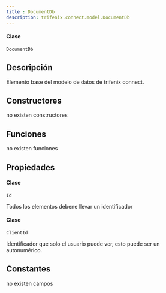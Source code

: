 ```yaml
---
title : DocumentDb
description: trifenix.connect.model.DocumentDb
---
```




<CodeBlock slots = 'heading, code' repeat = '1' languages = 'C#' />

#### Clase
```
DocumentDb
```

## Descripción
Elemento base del modelo de datos de trifenix connect.
## Constructores

no existen constructores


## Funciones

no existen funciones

## Propiedades


<CodeBlock slots = 'heading, code' repeat = '1' languages = 'C#' />

#### Clase
```
Id
```


Todos los elementos debene llevar un identificador

<CodeBlock slots = 'heading, code' repeat = '1' languages = 'C#' />

#### Clase
```
ClientId
```


Identificador que solo el usuario puede ver, esto puede ser un autonumérico.
## Constantes
no existen campos

